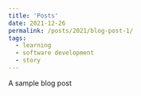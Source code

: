 ```yaml
---
title: 'Posts'
date: 2021-12-26
permalink: /posts/2021/blog-post-1/
tags:
  - learning
  - software development
  - story
---
```


A sample blog post
